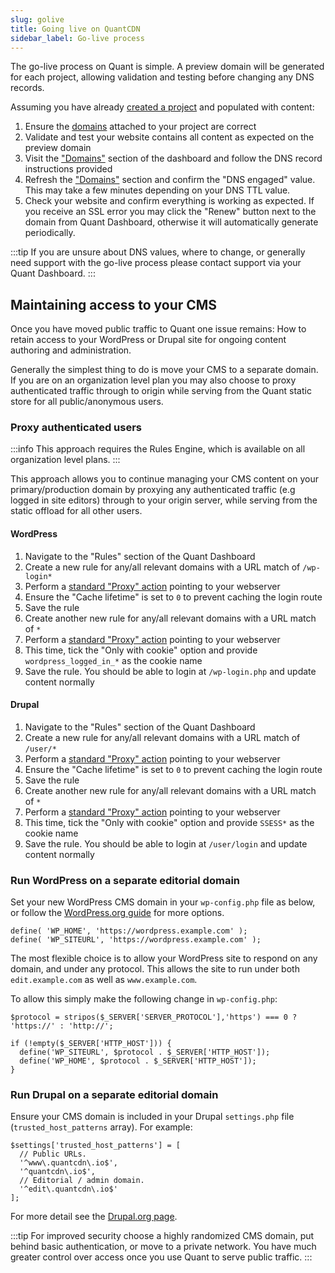 ```yaml
---
slug: golive
title: Going live on QuantCDN
sidebar_label: Go-live process
---
```


The go-live process on Quant is simple. A preview domain will be generated for each project, allowing validation and testing before changing any DNS records.

Assuming you have already [created a project](/docs/welcome) and populated with content:

1. Ensure the [domains](/docs/dashboard/domains) attached to your project are correct
2. Validate and test your website contains all content as expected on the preview domain
3. Visit the ["Domains"](https://dashboard.quantcdn.io/domains) section of the dashboard and follow the DNS record instructions provided
4. Refresh the ["Domains"](https://dashboard.quantcdn.io/domains) section and confirm the "DNS engaged" value. This may take a few minutes depending on your DNS TTL value.
5. Check your website and confirm everything is working as expected. If you receive an SSL error you may click the "Renew" button next to the domain from Quant Dashboard, otherwise it will automatically generate periodically.

:::tip
If you are unsure about DNS values, where to change, or generally need support with the go-live process please contact support via your Quant Dashboard.
:::

## Maintaining access to your CMS

Once you have moved public traffic to Quant one issue remains: How to retain access to your WordPress or Drupal site for ongoing content authoring and administration.

Generally the simplest thing to do is move your CMS to a separate domain. If you are on an organization level plan you may also choose to proxy authenticated traffic through to origin while serving from the Quant static store for all public/anonymous users.

### Proxy authenticated users
:::info
This approach requires the Rules Engine, which is available on all organization level plans.
:::

This approach allows you to continue managing your CMS content on your primary/production domain by proxying any authenticated traffic (e.g logged in site editors) through to your origin server, while serving from the static offload for all other users.

#### WordPress

1. Navigate to the "Rules" section of the Quant Dashboard
2. Create a new rule for any/all relevant domains with a URL match of `/wp-login*`
3. Perform a [standard "Proxy" action](/docs/dashboard/page-rules#proxy) pointing to your webserver
4. Ensure the "Cache lifetime" is set to `0` to prevent caching the login route
5. Save the rule
6. Create another new rule for any/all relevant domains with a URL match of `*`
7. Perform a [standard "Proxy" action](/docs/dashboard/page-rules#proxy) pointing to your webserver
8. This time, tick the "Only with cookie" option and provide `wordpress_logged_in_*` as the cookie name
9. Save the rule. You should be able to login at `/wp-login.php` and update content normally


#### Drupal

1. Navigate to the "Rules" section of the Quant Dashboard
2. Create a new rule for any/all relevant domains with a URL match of `/user/*`
3. Perform a [standard "Proxy" action](/docs/dashboard/page-rules#proxy) pointing to your webserver
4. Ensure the "Cache lifetime" is set to `0` to prevent caching the login route
5. Save the rule
6. Create another new rule for any/all relevant domains with a URL match of `*`
7. Perform a [standard "Proxy" action](/docs/dashboard/page-rules#proxy) pointing to your webserver
8. This time, tick the "Only with cookie" option and provide `SSESS*` as the cookie name
9. Save the rule. You should be able to login at `/user/login` and update content normally


### Run WordPress on a separate editorial domain

Set your new WordPress CMS domain in your `wp-config.php` file as below, or follow the [WordPress.org guide](https://wordpress.org/support/article/changing-the-site-url/) for more options.

```
define( 'WP_HOME', 'https://wordpress.example.com' );
define( 'WP_SITEURL', 'https://wordpress.example.com' );
```

The most flexible choice is to allow your WordPress site to respond on any domain, and under any protocol. This allows the site to run under both `edit.example.com` as well as `www.example.com`.

To allow this simply make the following change in `wp-config.php`:
```
$protocol = stripos($_SERVER['SERVER_PROTOCOL'],'https') === 0 ? 'https://' : 'http://';

if (!empty($_SERVER['HTTP_HOST'])) {
  define('WP_SITEURL', $protocol . $_SERVER['HTTP_HOST']);
  define('WP_HOME', $protocol . $_SERVER['HTTP_HOST']);
}
```


### Run Drupal on a separate editorial domain

Ensure your CMS domain is included in your Drupal `settings.php` file (`trusted_host_patterns` array). For example:
```
$settings['trusted_host_patterns'] = [
  // Public URLs.
  '^www\.quantcdn\.io$',
  '^quantcdn\.io$',
  // Editorial / admin domain.
  '^edit\.quantcdn\.io$'
];
```

For more detail see the [Drupal.org page](https://www.drupal.org/docs/installing-drupal/trusted-host-settings).


:::tip
For improved security choose a highly randomized CMS domain, put behind basic authentication, or move to a private network. You have much greater control over access once you use Quant to serve public traffic.
:::
